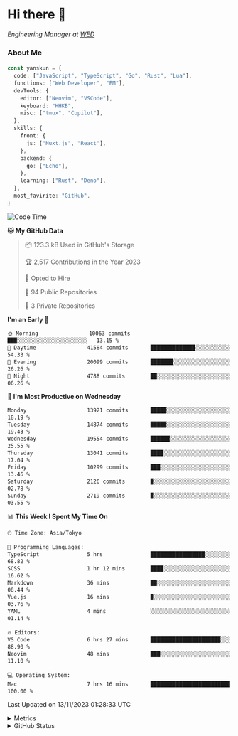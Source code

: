 # Hi there&nbsp;:wave:

<!-- ![Alt text](https://spotify-recently-played-readme.vercel.app/api?user=31kynbuubkiu3r4qh4hjuaglhfay) -->

_Engineering Manager at [WED](https://github.com/wedinc)_

### About Me

```ts
const yanskun = {
  code: ["JavaScript", "TypeScript", "Go", "Rust", "Lua"],
  functions: ["Web Developer", "EM"],
  devTools: {
    editor: ["Neovim", "VSCode"],
    keyboard: "HHKB",
    misc: ["tmux", "Copilot"],
  },
  skills: {
    front: {
      js: ["Nuxt.js", "React"],
    },
    backend: {
      go: ["Echo"],
    },
    learning: ["Rust", "Deno"],
  },
  most_favirite: "GitHub",
}
```

<!--START_SECTION:waka-->
![Code Time](http://img.shields.io/badge/Code%20Time-544%20hrs%2023%20mins-blue)

**🐱 My GitHub Data** 

> 📦 123.3 kB Used in GitHub's Storage 
 > 
> 🏆 2,517 Contributions in the Year 2023
 > 
> 💼 Opted to Hire
 > 
> 📜 94 Public Repositories 
 > 
> 🔑 3 Private Repositories 
 > 
**I'm an Early 🐤** 

```text
🌞 Morning                10063 commits       ███░░░░░░░░░░░░░░░░░░░░░░   13.15 % 
🌆 Daytime                41584 commits       ██████████████░░░░░░░░░░░   54.33 % 
🌃 Evening                20099 commits       ███████░░░░░░░░░░░░░░░░░░   26.26 % 
🌙 Night                  4788 commits        ██░░░░░░░░░░░░░░░░░░░░░░░   06.26 % 
```
📅 **I'm Most Productive on Wednesday** 

```text
Monday                   13921 commits       █████░░░░░░░░░░░░░░░░░░░░   18.19 % 
Tuesday                  14874 commits       █████░░░░░░░░░░░░░░░░░░░░   19.43 % 
Wednesday                19554 commits       ██████░░░░░░░░░░░░░░░░░░░   25.55 % 
Thursday                 13041 commits       ████░░░░░░░░░░░░░░░░░░░░░   17.04 % 
Friday                   10299 commits       ███░░░░░░░░░░░░░░░░░░░░░░   13.46 % 
Saturday                 2126 commits        █░░░░░░░░░░░░░░░░░░░░░░░░   02.78 % 
Sunday                   2719 commits        █░░░░░░░░░░░░░░░░░░░░░░░░   03.55 % 
```


📊 **This Week I Spent My Time On** 

```text
🕑︎ Time Zone: Asia/Tokyo

💬 Programming Languages: 
TypeScript               5 hrs               █████████████████░░░░░░░░   68.82 % 
SCSS                     1 hr 12 mins        ████░░░░░░░░░░░░░░░░░░░░░   16.62 % 
Markdown                 36 mins             ██░░░░░░░░░░░░░░░░░░░░░░░   08.44 % 
Vue.js                   16 mins             █░░░░░░░░░░░░░░░░░░░░░░░░   03.76 % 
YAML                     4 mins              ░░░░░░░░░░░░░░░░░░░░░░░░░   01.14 % 

🔥 Editors: 
VS Code                  6 hrs 27 mins       ██████████████████████░░░   88.90 % 
Neovim                   48 mins             ███░░░░░░░░░░░░░░░░░░░░░░   11.10 % 

💻 Operating System: 
Mac                      7 hrs 16 mins       █████████████████████████   100.00 % 
```


 Last Updated on 13/11/2023 01:28:33 UTC
<!--END_SECTION:waka-->

<details>
  <summary>Metrics</summary>
  <img src="https://github.com/yanskun/yanskun/blob/main/github-metrics.svg" alt="Metrics">
</details>

<details>
  <summary>GitHub Status</summary>
  <picture>
    <source media="(prefers-color-scheme: dark)" srcset="https://raw.githubusercontent.com/yanskun/yanskun/master/profile-summary-card-output/nord_dark/0-profile-details.svg">
   <img src="https://raw.githubusercontent.com/yanskun/yanskun/master/profile-summary-card-output/default/0-profile-details.svg">
  </picture>
  <br>
  <picture>
    <source media="(prefers-color-scheme: dark)" srcset="https://raw.githubusercontent.com/yanskun/yanskun/master/profile-summary-card-output/nord_dark/1-repos-per-language.svg">
   <img src="https://raw.githubusercontent.com/yanskun/yanskun/master/profile-summary-card-output/default/1-repos-per-language.svg">
  </picture>
  <picture>
    <source media="(prefers-color-scheme: dark)" srcset="https://raw.githubusercontent.com/yanskun/yanskun/master/profile-summary-card-output/nord_dark/2-most-commit-language.svg">
   <img src="https://raw.githubusercontent.com/yanskun/yanskun/master/profile-summary-card-output/default/2-most-commit-language.svg">
  </picture>
  <br>
  <picture>
    <source media="(prefers-color-scheme: dark)" srcset="https://raw.githubusercontent.com/yanskun/yanskun/master/profile-summary-card-output/nord_dark/3-stats.svg">
   <img src="https://raw.githubusercontent.com/yanskun/yanskun/master/profile-summary-card-output/default/3-stats.svg">
  </picture>
  <picture>
    <source media="(prefers-color-scheme: dark)" srcset="https://raw.githubusercontent.com/yanskun/yanskun/master/profile-summary-card-output/nord_dark/4-productive-time.svg">
   <img src="https://raw.githubusercontent.com/yanskun/yanskun/master/profile-summary-card-output/default/4-productive-time.svg">
  </picture>
</details>
